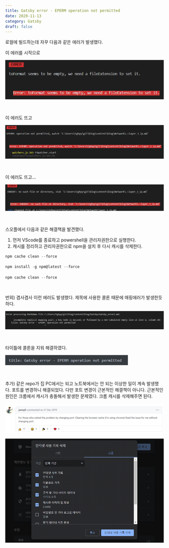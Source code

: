```yaml
---
title: Gatsby error - EPERM operation not permitted
date: 2020-11-13
category: Gatsby
draft: false
---
```


로컬에 빌드하는데 자꾸 다음과 같은 에러가 발생했다.

이 에러를 시작으로

![image-20201113204939738](Gatsby_error1.assets/image-20201113204939738.png)

<br/>

이 에러도 뜨고

![image-20201113204743381](Gatsby_error1.assets/image-20201113204743381.png)

<br/>

이 에러도 뜨고...

![image-20201113204913415](Gatsby_error1.assets/image-20201113204913415.png)

<br/>



스오플에서 다음과 같은 해결책을 발견했다.

1. 먼저 VScode를 종료하고 powershell을 관리자권한으로 실행한다.
2. 캐시를 정리하고 관리자권한으로 npm을 설치 후 다시 캐시를 삭제한다.

```powershell
npm cache clean --force

npm install -g npm@latest --force

npm cache clean --force
```

<br/>

번외) 겸사겸사 이런 에러도 발생했다. 제목에 사용한 콜론 때문에 매핑에러가 발생한듯하다.

![image-20201113205418053](Gatsby_error1.assets/image-20201113205418053.png)

<br/>

타이틀에 콜론을 지워 해결하였다.

![image-20201113234452283](Gatsby_error1.assets/image-20201113234452283.png)

<br/>

추가) 같은 repo가 집 PC에서는 되고 노트북에서는 안 되는 이상한 일이 계속 발생했다. 포트를 변경하니 해결되었다. 다만 포트 변경이 근본적인  해결책이 아니다. 근본적인 원인은 크롬에서 캐시가 충돌해서 발생한 문제였다. 크롬 캐시를 삭제해주면 된다.

![image-20201116162245762](Gatsby_error1.assets/image-20201116162245762.png)

![image-20201116161747556](Gatsby_error1.assets/image-20201116161747556.png)